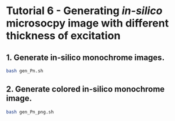 # Tutorial 6 - Generating *in-silico* microsocpy image with different thickness of excitation

## 1. Generate in-silico monochrome images. 
```bash
bash gen_Pn.sh
```

## 2. Generate colored in-silico monochrome image.
```bash
bash gen_Pn_png.sh
```



